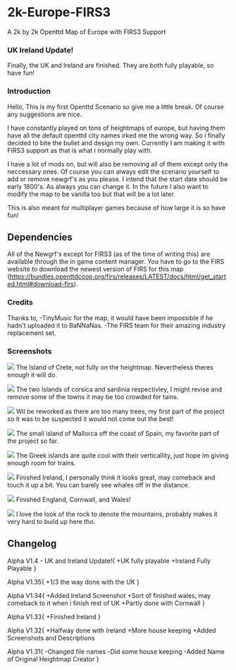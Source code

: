 # 2k-Europe-FIRS3
A 2k by 2k Openttd Map of Europe with FIRS3 Support

### UK Ireland Update!

Finally, the UK and Ireland are finished. They are both fully playable, so have fun!

### Introduction

Hello, This is my first Openttd Scenario so give me a little break. Of course any suggestions are nice.

I have constantly played on tons of heightmaps of europe, but having them have all the default openttd city names irked me the wrong way. So i finally decided to bite the bullet and design my own. Currently I am making it with FIRS3 support as that is what i normally play with. 

I have a lot of mods on, but will also be removing all of them except only the neccessary ones. Of course you can always edit the scenario yourself to add or remove newgrf's as you please. I intend that the start date should be early 1800's. As always you can change it. In the future I also want to modify the map to be vanilla too but that will be a lot later.

This is also meant for multiplayer games because of how large it is so have fun!

## Dependencies

All of the Newgrf's except for FIRS3 (as of the time of writing this) are available through the in game content manager. You have to go to the FIRS website to download the newest version of FIRS for this map (https://bundles.openttdcoop.org/firs/releases/LATEST/docs/html/get_started.html#download-firs).

### Credits

Thanks to, 
-TinyMusic for the map, it would have been impossible if he hadn't uploaded it to BaNNaNas.
-The FIRS team for their amazing industry replacement set.

### Screenshots

![](images/crete.png)
The Island of Crete, not fully on the heightmap. Nevertheless theres enough it will do.

![](images/sardiniaCorsica.png)
The two islands of corsica and sardinia respectivley, I might revise and remove some of the towns it may be too crowded for tains.

![](images/sicily.png)
Wil be reworked as there are too many trees, my first part of the project so it was to be suspected it would not come out the best!

![](images/mallorca.png)
The small island of Mallorca off the coast of Spain, my favorite part of the project so far.

![](images/part1Greece.png)
The Greek islands are quite cool with their verticallity, just hope im giving enough room for trains.

![](images/ireland.png)
Finished Ireland, I personally think it looks great, may comeback and touch it up a bit. You can barely see whales off in the distance.

![](images/englandWhalesCornwall.png)
Finished England, Cornwall, and Wales!

![](images/scotland.png)
I love the look of the rock to denote the mountains, probably makes it very hard to build up here tho.

## Changelog

Alpha V1.4 - UK and Ireland Update!{
+UK fully playable
+Ireland Fully Playable
}

Alpha V1.35{
+1/3 the way done with the UK
}

Alpha V1.34{
+Added Ireland Screenshot
+Sort of finished wales, may comeback to it when i finish rest of UK
+Partly done with Cornwall
}

Alpha V1.33{
+Finished Ireland
}

Alpha V1.32{
+Halfway done with Ireland
+More house keeping
+Added Screenshots and Descriptions

Alpha V1.31{
-Changed file names
-Did some house keeping
-Added Name of Original Heightmap Creator
}
